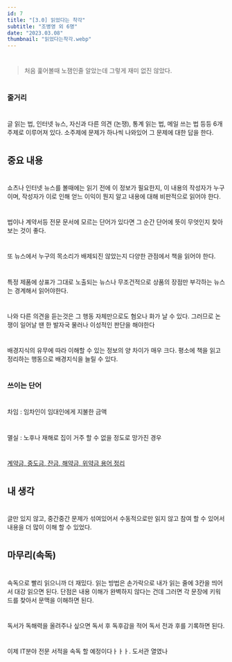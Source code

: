```yaml
---
id: 7
title: "[3.0] 읽었다는 착각"
subtitle: "조병영 외 6명"
date: "2023.03.08"
thumbnail: "읽었다는착각.webp"
---
```

#
#
> 처음 훑어볼때 노잼인줄 알았는데 그렇게 재미 없진 않았다. 
#
### 줄거리
#
글 읽는 법, 인터넷 뉴스, 자신과 다른 의견 (논쟁), 통계 읽는 법, 메일 쓰는 법 등등 6개 주제로 이루어져 있다. 소주제에 문제가 하나씩 나와있어 그 문제에 대한 답을 한다. 
#
## 중요 내용
#
쇼츠나 인터넷 뉴스를 볼때에는 읽기 전에 이 정보가 필요한지, 이 내용의 작성자가 누구이며, 작성자가 이로 인해 얻느 이익이 뭔지 알고 내용에 대해 비판적으로 읽어야 한다.
#
법이나 계약서등 전문 문서에 모르는 단어가 있다면 그 순간 단어에 뜻이 무엇인지 찾아보는 것이 좋다.
#
또 뉴스에서 누구의 목소리가 배제되진 않았는지 다양한 관점에서 책을 읽어야 한다.
#
특정 제품에 상표가 그대로 노출되는 뉴스나 무조건적으로 상품의 장점만 부각하는 뉴스는 경계해서 읽어야한다.
#
나와 다른 의견을 듣는것은 그 행동 자체만으로도 혐오나 화가 날 수 있다. 그러므로 논쟁이 일어날 땐 한 발자국 물러나 이성적인 판단을 해야한다
#
배경지식의 유무에 따라 이해할 수 있는 정보의 양 차이가 매우 크다. 평소에 책을 읽고 정리하는 행동으로 배경지식을 늘릴 수 있다. 
#
### 쓰이는 단어
#
차임 : 임차인이 임대인에게 지불한 금액
#
멸실 : 노후나 재해로 집이 거주 할 수 없을 정도로 망가진 경우
#
[계약금, 중도금, 잔금, 해약금, 위약금 용어 정리](https://m.blog.naver.com/bbodaese/222029393673)
#
## 내 생각
#
글만 있지 않고, 중간중간 문제가 섞여있어서 수동적으로만 읽지 않고 참여 할 수 있어서 내용을 더 많이 이해 할 수 있었다. 
#
## 마무리(속독)
#
속독으로 빨리 읽으니까 더 재밌다. 읽는 방법은 손가락으로 내가 읽는 줄에 3칸을 띄어서 대강 읽으면 된다.
단점은 내용 이해가 완벽하지 않다는 건데 그러면 각 문장에 키워드를 찾아서 문맥을 이해하면 된다.
#
독서가 독해력을 올려주나 싶으면 독서 후 독후감을 적어 독서 전과 후를 기록하면 된다.
#
이제 IT분야 전문 서적을 속독 할 예정이다ㅏㅏㅏ.
도서관 열였나
#